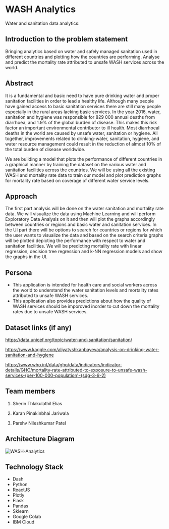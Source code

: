 # WASH Analytics
Water and sanitation data analytics:

## Introduction to the problem statement

Bringing analytics based on water and safely managed sanitation used in different countries and plotting how the countries are performing. Analyse and predict the mortality rate attributed to unsafe WASH services across the world.

## Abstract

It is a fundamental and basic need to have pure drinking water and proper sanitation facilities in order to lead a healthy life. Although many people have gained access to basic sanitation services there are still many people especially in the rural areas lacking basic services. In the year 2016, water, sanitation and hygiene was responsible for 829 000 annual deaths from diarrhoea, and 1.9% of the global burden of disease. This makes this risk factor an important environmental contributor to ill health. Most diarrhoeal deaths in the world are caused by unsafe water, sanitation or hygiene. All together, improvements related to drinking-water, sanitation, hygiene, and water resource management could result in the reduction of almost 10% of the total burden of disease worldwide. 

We are building a model that plots the performance of different countries in a graphical manner by training the dataset on the various water and sanitation facilities across the countries. We will be using all the existing WASH and mortality rate data to train our model and plot prediction graphs for mortality rate based on coverage of different water service levels.

## Approach

The first part analysis will be done on the water sanitation and mortality rate data. We will visualize the data using Machine Learning and will perform Exploratory Data Analysis on it and then will plot the graphs accordingly between countries or regions and basic water and sanitation services. In the UI part there will be options to search for countries or regions for which the user wants to visualize the data and based on the search criteria graphs will be plotted depicting the performance with respect to water and sanitation facilities. We will be predicting mortality rate with linear regression, decision tree regression and k-NN regression models and show the graphs in the UI. 

## Persona

* This application is intended for health care and social workers across the world to understand the water sanitation levels and mortality rates attributed to unsafe WASH services.
* This application also provides predictions about how the quality of WASH services should be imporoved inorder to cut down the mortality rates due to unsafe WASH services.


## Dataset links (if any)

https://data.unicef.org/topic/water-and-sanitation/sanitation/

https://www.kaggle.com/aliyatyshkanbayeva/analysis-on-drinking-water-sanitation-and-hygiene

https://www.who.int/data/gho/data/indicators/indicator-details/GHO/mortality-rate-attributed-to-exposure-to-unsafe-wash-services-(per-100-000-population)-(sdg-3-9-2)

## Team members

1. Sherin Thlakulathil Elias

2. Karan Pinakinbhai Jariwala

3. Parshv Nileshkumar Patel

## Architecture Diagram 
![WASH-Analytics](https://user-images.githubusercontent.com/41836462/110868513-92c77480-827d-11eb-83ed-e92fa7129339.png)

## Technology Stack

* Dash
* Python
* ReactJS
* Plotly
* Flask
* Pandas
* Sklearn
* Google Colab
* IBM Cloud

